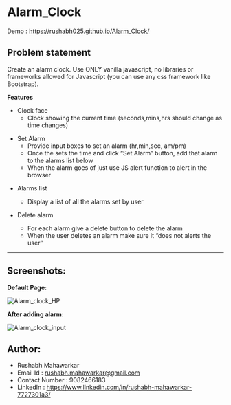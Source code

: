 # Alarm_Clock

Demo : https://rushabh025.github.io/Alarm_Clock/

## Problem statement 
Create an alarm clock. Use ONLY vanilla javascript, no libraries or frameworks allowed for Javascript (you can use any css framework like Bootstrap).


**Features**
+ Clock face
  - Clock showing the current time (seconds,mins,hrs should change as time changes)

* Set Alarm
  - Provide input boxes to set an alarm (hr,min,sec, am/pm)
  - Once the sets the time and click “Set Alarm” button, add that alarm to the alarms list below
  - When the alarm goes of just use JS alert function to alert in the browser

+ Alarms list
  - Display a list of all the alarms set by user

+ Delete alarm
  - For each alarm give a delete button to delete the alarm
  - When the user deletes an alarm make sure it “does not alerts the user”

***

## Screenshots:
**Default Page:**

![Alarm_clock_HP](https://github.com/Rushabh025/Alarm_Clock/assets/58899214/9c8a7807-4470-4005-ac06-7f5769753df4)

**After adding alarm:**

![Alarm_clock_input](https://github.com/Rushabh025/Alarm_Clock/assets/58899214/05328816-3153-4908-ab59-d7d9dcf1e2ad)

## Author:
+ Rushabh Mahawarkar
+ Email Id : rushabh.mahawarkar@gmail.com
+ Contact Number : 9082466183
+ LinkedIn : https://www.linkedin.com/in/rushabh-mahawarkar-7727301a3/
